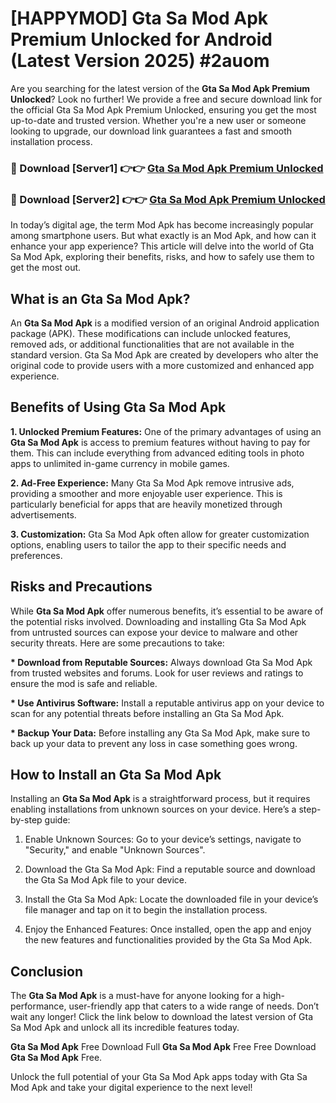 # [HAPPYMOD] Gta Sa Mod Apk Premium Unlocked for Android (Latest Version 2025) #2auom

Are you searching for the latest version of the <strong>Gta Sa Mod Apk Premium Unlocked</strong>? Look no further! We provide a free and secure download link for the official Gta Sa Mod Apk Premium Unlocked, ensuring you get the most up-to-date and trusted version. Whether you're a new user or someone looking to upgrade, our download link guarantees a fast and smooth installation process.


<h3>🔴 Download [Server1] 👉👉 <a href="https://appsnew.pages.dev?q=Gta+Sa+Mod+Apk">Gta Sa Mod Apk Premium Unlocked</a></h3>

<h3>🔴 Download [Server2] 👉👉 <a href="https://appsnew.pages.dev?q=Gta+Sa+Mod+Apk">Gta Sa Mod Apk Premium Unlocked</a></h3>


In today’s digital age, the term Mod Apk has become increasingly popular among smartphone users. But what exactly is an Mod Apk, and how can it enhance your app experience? This article will delve into the world of Gta Sa Mod Apk, exploring their benefits, risks, and how to safely use them to get the most out.


<h2>What is an Gta Sa Mod Apk?</h2>

An <strong>Gta Sa Mod Apk</strong> is a modified version of an original Android application package (APK). These modifications can include unlocked features, removed ads, or additional functionalities that are not available in the standard version. Gta Sa Mod Apk are created by developers who alter the original code to provide users with a more customized and enhanced app experience.


<h2>Benefits of Using Gta Sa Mod Apk</h2>

<strong> 1. Unlocked Premium Features:</strong> One of the primary advantages of using an <strong>Gta Sa Mod Apk</strong> is access to premium features without having to pay for them. This can include everything from advanced editing tools in photo apps to unlimited in-game currency in mobile games.

<strong> 2. Ad-Free Experience:</strong> Many Gta Sa Mod Apk remove intrusive ads, providing a smoother and more enjoyable user experience. This is particularly beneficial for apps that are heavily monetized through advertisements.

<strong> 3. Customization:</strong> Gta Sa Mod Apk often allow for greater customization options, enabling users to tailor the app to their specific needs and preferences.


<h2>Risks and Precautions</h2>

While <strong>Gta Sa Mod Apk</strong> offer numerous benefits, it’s essential to be aware of the potential risks involved. Downloading and installing Gta Sa Mod Apk from untrusted sources can expose your device to malware and other security threats. Here are some precautions to take:

<strong> * Download from Reputable Sources:</strong> Always download Gta Sa Mod Apk from trusted websites and forums. Look for user reviews and ratings to ensure the mod is safe and reliable.

<strong> * Use Antivirus Software:</strong> Install a reputable antivirus app on your device to scan for any potential threats before installing an Gta Sa Mod Apk.

<strong> * Backup Your Data:</strong> Before installing any Gta Sa Mod Apk, make sure to back up your data to prevent any loss in case something goes wrong.


<h2>How to Install an Gta Sa Mod Apk</h2>

Installing an <strong>Gta Sa Mod Apk</strong> is a straightforward process, but it requires enabling installations from unknown sources on your device. Here’s a step-by-step guide:

 1. Enable Unknown Sources: Go to your device’s settings, navigate to "Security," and enable "Unknown Sources".

 2. Download the Gta Sa Mod Apk: Find a reputable source and download the Gta Sa Mod Apk file to your device.

 3. Install the Gta Sa Mod Apk: Locate the downloaded file in your device’s file manager and tap on it to begin the installation process.

 4. Enjoy the Enhanced Features: Once installed, open the app and enjoy the new features and functionalities provided by the Gta Sa Mod Apk.


<h2><strong>Conclusion</strong></h2>

The <strong>Gta Sa Mod Apk</strong> is a must-have for anyone looking for a high-performance, user-friendly app that caters to a wide range of needs. Don’t wait any longer! Click the link below to download the latest version of Gta Sa Mod Apk and unlock all its incredible features today.

<strong>Gta Sa Mod Apk</strong> Free Download Full <strong>Gta Sa Mod Apk</strong> Free Free Download <strong>Gta Sa Mod Apk</strong> Free.

Unlock the full potential of your Gta Sa Mod Apk apps today with Gta Sa Mod Apk and take your digital experience to the next level!